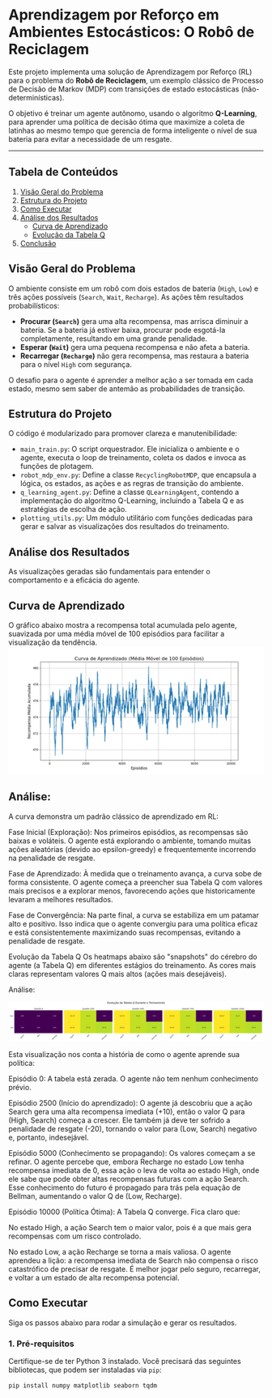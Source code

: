 # Aprendizagem por Reforço em Ambientes Estocásticos: O Robô de Reciclagem

Este projeto implementa uma solução de Aprendizagem por Reforço (RL) para o problema do **Robô de Reciclagem**, um exemplo clássico de Processo de Decisão de Markov (MDP) com transições de estado estocásticas (não-determinísticas).

O objetivo é treinar um agente autônomo, usando o algoritmo **Q-Learning**, para aprender uma política de decisão ótima que maximize a coleta de latinhas ao mesmo tempo que gerencia de forma inteligente o nível de sua bateria para evitar a necessidade de um resgate.

---

##  Tabela de Conteúdos
1. [Visão Geral do Problema](#-visão-geral-do-problema)
2. [Estrutura do Projeto](#-estrutura-do-projeto)
3. [Como Executar](#-como-executar)
4. [Análise dos Resultados](#-análise-dos-resultados)
    - [Curva de Aprendizado](#curva-de-aprendizado)
    - [Evolução da Tabela Q](#evolução-da-tabela-q)
5. [Conclusão](#-conclusão)


##  Visão Geral do Problema

O ambiente consiste em um robô com dois estados de bateria (`High`, `Low`) e três ações possíveis (`Search`, `Wait`, `Recharge`). As ações têm resultados probabilísticos:
* **Procurar (`Search`)** gera uma alta recompensa, mas arrisca diminuir a bateria. Se a bateria já estiver baixa, procurar pode esgotá-la completamente, resultando em uma grande penalidade.
* **Esperar (`Wait`)** gera uma pequena recompensa e não afeta a bateria.
* **Recarregar (`Recharge`)** não gera recompensa, mas restaura a bateria para o nível `High` com segurança.

O desafio para o agente é aprender a melhor ação a ser tomada em cada estado, mesmo sem saber de antemão as probabilidades de transição.

##  Estrutura do Projeto

O código é modularizado para promover clareza e manutenibilidade:

* `main_train.py`: O script orquestrador. Ele inicializa o ambiente e o agente, executa o loop de treinamento, coleta os dados e invoca as funções de plotagem.
* `robot_mdp_env.py`: Define a classe `RecyclingRobotMDP`, que encapsula a lógica, os estados, as ações e as regras de transição do ambiente.
* `q_learning_agent.py`: Define a classe `QLearningAgent`, contendo a implementação do algoritmo Q-Learning, incluindo a Tabela Q e as estratégias de escolha de ação.
* `plotting_utils.py`: Um módulo utilitário com funções dedicadas para gerar e salvar as visualizações dos resultados do treinamento.

## Análise dos Resultados
As visualizações geradas são fundamentais para entender o comportamento e a eficácia do agente.

## Curva de Aprendizado
O gráfico abaixo mostra a recompensa total acumulada pelo agente, suavizada por uma média móvel de 100 episódios para facilitar a visualização da tendência.
![Curva de Aprendizado (Média Móvel de 100](learning_curve.png)

## Análise:
A curva demonstra um padrão clássico de aprendizado em RL:

Fase Inicial (Exploração): Nos primeiros episódios, as recompensas são baixas e voláteis. O agente está explorando o ambiente, tomando muitas ações aleatórias (devido ao epsilon-greedy) e frequentemente incorrendo na penalidade de resgate.

Fase de Aprendizado: À medida que o treinamento avança, a curva sobe de forma consistente. O agente começa a preencher sua Tabela Q com valores mais precisos e a explorar menos, favorecendo ações que historicamente levaram a melhores resultados.

Fase de Convergência: Na parte final, a curva se estabiliza em um patamar alto e positivo. Isso indica que o agente convergiu para uma política eficaz e está consistentemente maximizando suas recompensas, evitando a penalidade de resgate.

Evolução da Tabela Q
Os heatmaps abaixo são "snapshots" do cérebro do agente (a Tabela Q) em diferentes estágios do treinamento. As cores mais claras representam valores Q mais altos (ações mais desejáveis).

Análise:

![Evolução da Tabela Q Durante o Treinameto](q_table_evolution.png)

Esta visualização nos conta a história de como o agente aprende sua política:

Episódio 0: A tabela está zerada. O agente não tem nenhum conhecimento prévio.

Episódio 2500 (Início do aprendizado): O agente já descobriu que a ação Search gera uma alta recompensa imediata (+10), então o valor Q para (High, Search) começa a crescer. Ele também já deve ter sofrido a penalidade de resgate (-20), tornando o valor para (Low, Search) negativo e, portanto, indesejável.

Episódio 5000 (Conhecimento se propagando): Os valores começam a se refinar. O agente percebe que, embora Recharge no estado Low tenha recompensa imediata de 0, essa ação o leva de volta ao estado High, onde ele sabe que pode obter altas recompensas futuras com a ação Search. Esse conhecimento do futuro é propagado para trás pela equação de Bellman, aumentando o valor Q de (Low, Recharge).

Episódio 10000 (Política Ótima): A Tabela Q converge. Fica claro que:

No estado High, a ação Search tem o maior valor, pois é a que mais gera recompensas com um risco controlado.

No estado Low, a ação Recharge se torna a mais valiosa. O agente aprendeu a lição: a recompensa imediata de Search não compensa o risco catastrófico de precisar de resgate. É melhor jogar pelo seguro, recarregar, e voltar a um estado de alta recompensa potencial.

##  Como Executar

Siga os passos abaixo para rodar a simulação e gerar os resultados.

### 1. Pré-requisitos
Certifique-se de ter Python 3 instalado. Você precisará das seguintes bibliotecas, que podem ser instaladas via `pip`:

```bash
pip install numpy matplotlib seaborn tqdm
